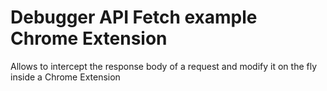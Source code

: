 # Debugger API Fetch example Chrome Extension
 Allows to intercept the response body of a request and modify it on the fly inside a Chrome Extension
